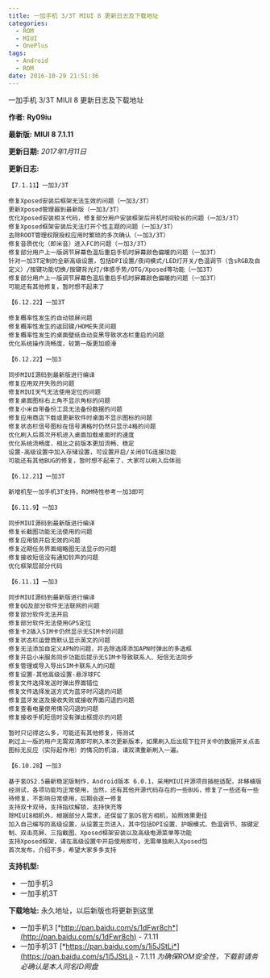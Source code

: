 ```yaml
---
title: 一加手机 3/3T MIUI 8 更新日志及下载地址
categories:
  - ROM
  - MIUI
  - OnePlus
tags:
  - Android
  - ROM
date: 2016-10-29 21:51:36
---
```

一加手机 3/3T MIUI 8 更新日志及下载地址

**作者:**  **Ry09iu**

**最新版:** **MIUI 8 7.1.11**

**更新日期:** *2017年1月11日*
<!-- more -->

**更新日志:**
```
【7.1.11】一加3/3T

修复Xposed安装后框架无法生效的问题（一加3/3T）
更新Xposed管理器到最新版（一加3/3T）
优化Xposed安装相关代码，修复部分用户安装框架后开机时间较长的问题（一加3/3T）
修复Xposed框架安装后无法打开个性主题的问题（一加3/3T）
去除ROOT管理权限授权应用时繁琐的多次确认（一加3/3T）
修复音质优化（即米音）进入FC的问题（一加3/3T）
修复部分用户上一版调节屏幕色温后重启手机时屏幕颜色偏暖的问题（一加3T）
针对一加3T定制的全新高级设置，包括DPI设置/夜间模式/LED灯开关/色温调节（含sRGB及自定义）/按键功能切换/按键背光灯/体感手势/OTG/Xposed等功能（一加3T）
修复部分用户上一版调节屏幕色温后重启手机时屏幕颜色偏暖的问题（一加3T）
可能还有其他修复，暂时想不起来了

【6.12.22】一加3T

修复概率性发生的自动锁屏问题
修复概率性发生的返回键/HOME失灵问题
修复概率性发生的桌面壁纸自动变黑导致状态栏重启的问题
优化系统操作流畅度，较第一版更加顺滑

【6.12.22】一加3

同步MIUI源码到最新版进行编译
修复应用双开失败的问题
修复MIUI天气无法使用定位的问题
修复桌面图标右上角不显示角标的问题
修复小米自带备份工具无法备份数据的问题
修复应用商店下载或更新软件时桌面不显示图标的问题
修复状态栏信号图标在信号满格时仍然只显示4格的问题
优化刷入后首次开机进入桌面加载桌面时的速度
优化系统流畅度，相比之前版本更加流畅、稳定
设置-高级设置中加入存储设置，可设置开启/关闭OTG连接功能
可能还有其他BUG的修复，暂时想不起来了，大家可以刷入后体验

【6.12.21】一加3T

新增机型一加手机3T支持，ROM特性参考一加3即可

【6.11.9】一加3

同步MIUI源码到最新版进行编译
修复长截图功能无法使用的问题
修复应用锁开启无效的问题
修复近期任务界面缩略图无法显示的问题
修复接收短信没有通知铃声的问题
优化框架层部分代码

【6.11.1】一加3

同步MIUI源码到最新版进行编译
修复QQ及部分软件无法联网的问题
修复部分软件无法开启
修复部分软件无法使用GPS定位
修复卡2插入SIM卡仍然显示无SIM卡的问题
修复状态栏运营商默认显示英文的问题
修复无法添加自定义APN的问题，并去除选择添加APN时弹出的多选框
修复开启小米服务同步功能后提示无SIM卡导致联系人、短信无法同步
修复管理或导入导出SIM卡联系人的问题
修复设置-其他高级设置-悬浮球FC
修复文件选择发送时弹出界面错位
修复文件选择发送方式为蓝牙时闪退的问题
修复蓝牙发送及接收失败或接收界面闪退的问题
修复查看电量使用情况闪退的问题
修复接收手机短信时没有弹出框提示的问题

暂时只记得这么多，可能还有其他修复，待测试
刷过上一版的用户无需双清即可刷入本次更新版本，如果刷入后出现下拉开关中的数据开关点击图标无反应（实际起作用）的情况的机油，请双清重新刷入一遍。

【6.10.28】一加3

基于氢OS2.5最新稳定版制作，Android版本 6.0.1，采用MIUI开源项目插桩适配，非移植版
经测试，各项功能均正常使用，当然，还有其他开源代码存在的一些BUG，修复了一些还有一些待修复，不影响日常使用，后期会逐一修复
支持双卡双待，支持指纹解锁，支持快充等
除MIUI8相机外，根据部分人需求，还保留了氢OS官方相机，拍照效果更佳
加入自己编写的高级设置，从设置主页进入，其中包括DPI设置、护眼模式、色温调节、按键定制、双击亮屏、三指截图、Xposed框架安装以及高级电源菜单等功能
支持Xposed框架，请在高级设置中开启使用即可，无需单独刷入Xposed包
首次发布，介绍不多，希望大家多多支持

```
**支持机型:**
- 一加手机3
- 一加手机3T

**下载地址:**
永久地址，以后新版也将更新到这里
- 一加手机3 [*http://pan.baidu.com/s/1dFwr8ch*](http://pan.baidu.com/s/1dFwr8ch) - 7.1.11
- 一加手机3T [*https://pan.baidu.com/s/1i5JStLj*](https://pan.baidu.com/s/1i5JStLj) - 7.1.11
*为确保ROM安全性，下载前请务必确认是本人同名ID网盘*

